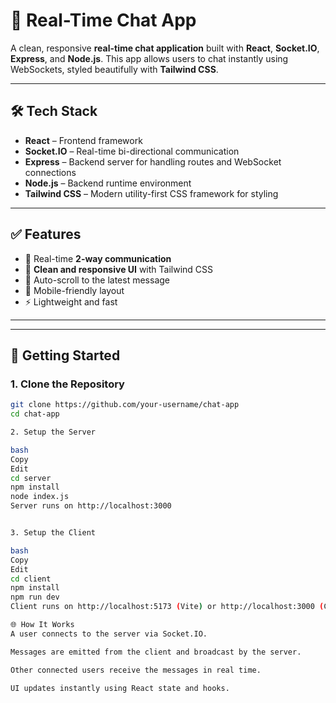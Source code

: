 # 💬 Real-Time Chat App

A clean, responsive **real-time chat application** built with **React**, **Socket.IO**, **Express**, and **Node.js**. This app allows users to chat instantly using WebSockets, styled beautifully with **Tailwind CSS**.

---

## 🛠️ Tech Stack

- **React** – Frontend framework
- **Socket.IO** – Real-time bi-directional communication
- **Express** – Backend server for handling routes and WebSocket connections
- **Node.js** – Backend runtime environment
- **Tailwind CSS** – Modern utility-first CSS framework for styling

---

## ✅ Features

- 🔁 Real-time **2-way communication**
- 🎨 **Clean and responsive UI** with Tailwind CSS
- 🔔 Auto-scroll to the latest message
- 📱 Mobile-friendly layout
- ⚡ Lightweight and fast

---

---

## 🚀 Getting Started

### 1. Clone the Repository

```bash
git clone https://github.com/your-username/chat-app
cd chat-app

2. Setup the Server

bash
Copy
Edit
cd server
npm install
node index.js
Server runs on http://localhost:3000


3. Setup the Client

bash
Copy
Edit
cd client
npm install
npm run dev
Client runs on http://localhost:5173 (Vite) or http://localhost:3000 (CRA)

🌐 How It Works
A user connects to the server via Socket.IO.

Messages are emitted from the client and broadcast by the server.

Other connected users receive the messages in real time.

UI updates instantly using React state and hooks.

